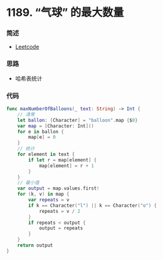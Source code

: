 # 1189. “气球” 的最大数量

### 简述

- [Leetcode](https://leetcode-cn.com/problems/maximum-number-of-balloons/)

### 思路

- 哈希表统计

### 代码


```swift
func maxNumberOfBalloons(_ text: String) -> Int {
    // 清零
    let ballon: [Character] = "balloon".map {$0}
    var map = [Character: Int]()
    for e in ballon {
        map[e] = 0
    }
    // 统计
    for element in text {
        if let r = map[element] {
            map[element] = r + 1
        }
    }
    // 最小值
    var output = map.values.first!
    for (k, v) in map {
        var repeats = v
        if k == Character("l") || k == Character("o") {
            repeats = v / 2
        }
        if repeats < output {
            output = repeats
        }
    }
    return output
}
```
